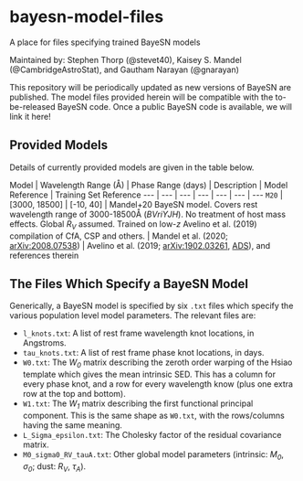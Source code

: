 # bayesn-model-files
A place for files specifying trained BayeSN models

Maintained by: Stephen Thorp (@stevet40), Kaisey S. Mandel (@CambridgeAstroStat), and Gautham Narayan (@gnarayan)

This repository will be periodically updated as new versions of BayeSN are published. The model files provided herein will be compatible with the to-be-released BayeSN code. Once a public BayeSN code is available, we will link it here!

## Provided Models

Details of currently provided models are given in the table below.

Model | Wavelength Range (Å) | Phase Range (days) | Description | Model Reference | Training Set Reference
--- | --- | --- | --- | --- | --- | ---
`M20` | [3000, 18500] | [-10, 40] | Mandel+20 BayeSN model. Covers rest wavelength range of 3000-18500Å (_BVriYJH_). No treatment of host mass effects. Global _R<sub>V</sub>_ assumed. Trained on low-_z_ Avelino et al. (2019) compilation of CfA, CSP and others. | Mandel et al. (2020; [arXiv:2008.07538](https://arxiv.org/abs/2008.07538)) | Avelino et al. (2019; [arXiv:1902.03261](https://arxiv.org/abs/1902.03261), [ADS](https://ui.adsabs.harvard.edu/abs/2019ApJ...887..106A/abstract)), and references therein


## The Files Which Specify a BayeSN Model

Generically, a BayeSN model is specified by six `.txt` files which specify the various population level model parameters. The relevant files are:
 * `l_knots.txt`: A list of rest frame wavelength knot locations, in Angstroms.
 * `tau_knots.txt`: A list of rest frame phase knot locations, in days.
 * `W0.txt`: The _W<sub>0</sub>_ matrix describing the zeroth order warping of the Hsiao template which gives the mean intrinsic SED. This has a column for every phase knot, and a row for every wavelength know (plus one extra row at the top and bottom).
 * `W1.txt`: The _W<sub>1</sub>_ matrix describing the first functional principal component. This is the same shape as `W0.txt`, with the rows/columns having the same meaning.
 * `L_Sigma_epsilon.txt`: The Cholesky factor of the residual covariance matrix.
 * `M0_sigma0_RV_tauA.txt`: Other global model parameters (intrinsic: _M<sub>0</sub>_, _σ<sub>0</sub>_; dust: _R<sub>V</sub>_, _τ<sub>A</sub>_).
